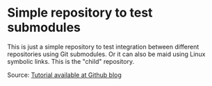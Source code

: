 # Simple repository to test submodules
This is just a simple repository to test integration between different repositories using Git submodules. Or it can also be maid using Linux symbolic links. This is the "child" repository.  
  
Source: [Tutorial available at Github blog](https://github.blog/2016-02-01-working-with-submodules/)